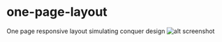 # one-page-layout
One page responsive layout simulating conquer design
![alt screenshot](https://github.com/oelgazzar/one-page-layout/screenshot.jpg)
